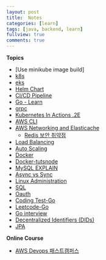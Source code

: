 ```yaml
---
layout: post
title:  Notes
categories: [learn]
tags: [java, backend, learn]
fullview: true
comments: true
---
```



**Topics**
- [Use minikube image build]
- [k8s](articles/k8s)
- [eks](articles/eks)
- [Helm Chart](articles/helm.pdf)
- [CI/CD Pipeline](articles/cicd)
- [Go - Learn](articles/golang)
- [grpc](articles/grpc)
- [Kubernetes In Actions .2E](articles/doc_k_in_actions)
- [AWS CLI](articles/doc_aws_cli)
- [AWS Networking and  Elasticache](articles/elasticache)
    - [Redis 보안 취약점](articles/redis_hacked)
- [Load Balancing](articles/load_balancing)
- [Auto Scaling](articles/auto_scaling)
- [Docker](articles/docker)
- [Docker-tutsnode](articles/docker_tutsnode)
- [MySQL EXPLAIN](articles/mysql_explain)
- [Async vs Sync](articles/async_sync)
- [Linux Administration](articles/linux_admin)
- [SQL](articles/sql)
- [Oauth](articles/oauth)
- [Coding Test-Go](articles/go_coding_test)
- [Leetcode-Go](articles/go_leet)
- [Go interview](articles/interview_golang)
- [Decentralized Identifiers (DIDs)](articles/did.pdf)
- [JPA](articles/jpa)

<!--
**Coding Test**
- [Golang leetcode](go_leet)
- [Golang baekjoon](baekjoon)
- [파이썬.Crash Course.2E](python_crash_course)
- [파이썬.코딩 basic](python_coding_basic)
- [파이썬.코딩 test](python_coding_test)
- [파이썬.baekjun](python_baekjun)
- [자바](README_java)
-->

**Online Course**
- [AWS Devops 패스트캠퍼스](articles/fc_aws)

